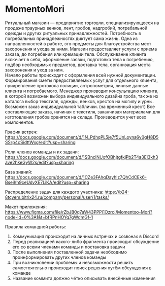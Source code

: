 # MomentoMori

Ритуальный магазин — предприятие торговли, специализирующееся на продаже траурных венков, лент, гробов, надгробий, погребальной одежды и других ритуальных принадлежностей. Потребность в погребальных принадлежностях диктует сама жизнь. 
Одна из направленностей в работе, это предметы для благоустройства мест захоронения и ухода за ними. Магазин предоставляет услуги с приема заказа, до погребения или кремации тела. 
Обслуживание клиента включает в себя, оформление заявки, подготовка тела к погребению, подбор необходимых предметов, доставка тела, организация места захоронения и уход за ним.  
Начало работы происходит с оформления всей нужной документации. Формирования сметы предоставляемых услуг для отдельного клиента, прикрепление протокола полиции, антропометрия, личные данные клиента и погребаемого. 
Менеджер производит консультацию клиента, в которой возможен выбора индивидуального дизайна гроба, так же из каталога выбор текстиля, одежды, венков, крестов на могилу и урны. Возможен заказ индивидуальной таблички. (на временный крест)
Все составляющие заказа, начиная с текстиля, заканчивая материалами для изготовления гробов хранятся на складе. Производится учет всех компонентов.

График встреч: https://docs.google.com/document/d/1N_PdhqPL5je7f5UnLoyna6v0gH8D5SSrp4cSidttWxg/edit?usp=sharing

Роли членов команды и их задачи: https://docs.google.com/document/d/1SBncINUofOBhjtgfkjPb2T4a3El3kh3ave2hkeGyW2s/edit?usp=sharing

База знаний: https://docs.google.com/document/d/1CZe3FAhqDayhiz7QhCdCEk6-Bseihh9ceUdvXE7LiKA/edit?usp=sharing

Распределение задач для каждого участника: https://b24-8tcyem.bitrix24.ru/company/personal/user/1/tasks/

Макет приложения: https://www.figma.com/file/rZbJB0q7aW43PPPl1Ozroi/Momentoo-Mori?node-id=0%3A1&t=bfRPnHOYq7gWdmGf-1

Правила командной работы:
1. Коммуникация происходит на личных встречах и созвонах в Discord
2. Перед реализацией какого-либо фрагмента происходит обсуждение его со всеми членами команды и постановка задачи
3. После выполнения поставленной задачи необходимо проинформировать других членов команды
4. При возникновении проблемы и невозможности решить самостоятельно происходит поиск решения путём обсуждения в команде
5. Название коммита должно чётко описывать внесённые изменения
